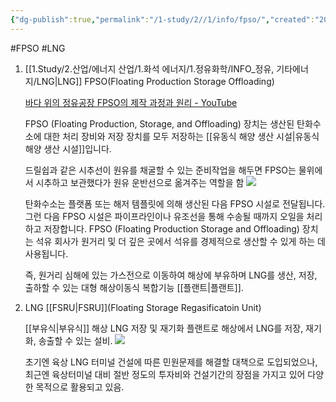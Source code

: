 ```yaml
---
{"dg-publish":true,"permalink":"/1-study/2//1/info/fpso/","created":"2024-11-20T21:02:29.271+09:00","updated":"2025-06-26T17:01:04.917+09:00"}
---
```


#FPSO #LNG

1.  [[1.Study/2.산업/에너지 산업/1.화석 에너지/1.정유화학/INFO_정유, 기타에너지/LNG\|LNG]] FPSO(Floating Production Storage Offloading)
    
    [바다 위의 정유공장 FPSO의 제작 과정과 원리 - YouTube](https://www.youtube.com/watch?v=hjt3YU6FQjw)
    
    FPSO (Floating Production, Storage, and Offloading) 장치는 생산된 탄화수소에 대한 처리 장비와 저장 장치를 모두 저장하는 [[유동식 해양 생산 시설\|유동식 해양 생산 시설]]입니다.
    
    드릴쉽과 같은 시추선이 원유를 채굴할 수 있는 준비작업을 해두면 FPSO는 물위에서 시추하고 보관했다가 원유 운반선으로 옮겨주는 역할을 함
	![](https://i.imgur.com/XvFyWG0.png)

    탄화수소는 플랫폼 또는 해저 템플릿에 의해 생산된 다음 FPSO 시설로 전달됩니다. 그런 다음 FPSO 시설은 파이프라인이나 유조선을 통해 수송될 때까지 오일을 처리하고 저장합니다. FPSO (Floating Production Storage and Offloading) 장치는 석유 회사가 원거리 및 더 깊은 곳에서 석유를 경제적으로 생산할 수 있게 하는 데 사용됩니다.
    
    즉, 원거리 심해에 있는 가스전으로 이동하여 해상에 부유하며 LNG를 생산, 저장, 출하할 수 있는 대형 해상이동식 복합기능 [[플랜트\|플랜트]].
    
2. LNG [[FSRU\|FSRU]](Floating Storage Regasificatoin Unit)
    
    [[부유식\|부유식]] 해상 LNG 저장 및 재기화 플랜트로 해상에서 LNG를 저장, 재기화, 송출할 수 있는 설비.
    ![](https://i.imgur.com/RvyALhn.jpg)
    
    초기엔 육상 LNG 터미널 건설에 따른 민원문제를 해결할 대책으로 도입되었으나, 최근엔 육상터미널 대비 절반 정도의 투자비와 건설기간의 장점을 가지고 있어 다양한 목적으로 활용되고 있음.